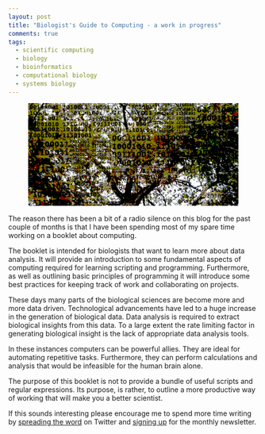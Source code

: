 ```yaml
---
layout: post
title: "Biologist's Guide to Computing - a work in progress"
comments: true
tags:
  - scientific computing
  - biology
  - bioinformatics
  - computational biology
  - systems biology
---
```


<figure>
  <img src="/images/biologists-guide-to-computing.png" alt="Binary tree." />
</figure>


The reason there has been a bit of a radio silence on this blog for the past
couple of months is that I have been spending most of my spare time working on
a booklet about computing.

The booklet is intended for biologists that want to learn more about data
analysis. It will provide an introduction to some fundamental aspects of
computing required for learning scripting and programming. Furthermore, as well
as outlining basic principles of programming it will introduce some best
practices for keeping track of work and collaborating on projects.

These days many parts of the biological sciences are become more and more data
driven. Technological advancements have led to a huge increase in the
generation of biological data. Data analysis is required to extract biological
insights from this data. To a large extent the rate limiting factor in
generating biological insight is the lack of appropriate data analysis tools.

In these instances computers can be powerful allies. They are ideal for
automating repetitive tasks. Furthermore, they can perform calculations and
analysis that would be infeasible for the human brain alone.

The purpose of this booklet is not to provide a bundle of useful scripts and
regular expressions. Its purpose, is rather, to outline a more productive way
of working that will make you a better scientist.

If this sounds interesting please encourage me to spend more time writing by
<a href="https://twitter.com/intent/tweet?url={{ site.url }}{{ page.url }}&text={{ page.title }}&via=tjelvar_olsson" 
target="_blank">
spreading the word</a> on Twitter 
and <a href="https://tinyletter.com/tjelvarolsson" target="_blank">signing up</a> for the monthly newsletter.
